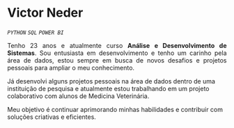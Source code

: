 # Victor Neder 
*`PYTHON`* *`SQL`* *`POWER BI`*
<p align="justify">
Tenho 23 anos e atualmente curso <strong>Análise e Desenvolvimento de Sistemas</strong>. Sou entusiasta em desenvolvimento e tenho um carinho pela área de dados, estou sempre em busca de novos desafios e projetos pessoais para ampliar o meu conhecimento.

Já desenvolvi alguns projetos pessoais na área de dados dentro de uma instituição de pesquisa e atualmente estou trabalhando em um projeto colaborativo com alunos de Medicina Veterinária.  

Meu objetivo é continuar aprimorando minhas habilidades e contribuir com soluções criativas e eficientes.  
</p>
